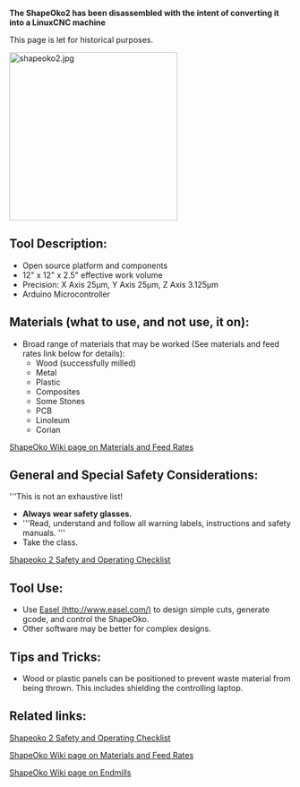 **The ShapeOko2 has been disassembled with the intent of converting it into a LinuxCNC machine**

This page is let for historical purposes.

<img src="shapeoko2.jpg" title="shapeoko2.jpg" alt="shapeoko2.jpg" width="300" />

Tool Description:
-----------------

-   Open source platform and components
-   12" x 12" x 2.5" effective work volume
-   Precision: X Axis 25&mu;m, Y Axis 25&mu;m, Z Axis 3.125&mu;m
-   Arduino Microcontroller

Materials (what to use, and not use, it on):
--------------------------------------------

-   Broad range of materials that may be worked (See materials and feed rates link below for details):
    -   Wood (successfully milled)
    -   Metal
    -   Plastic
    -   Composites
    -   Some Stones
    -   PCB
    -   Linoleum
    -   Corian

[ShapeOko Wiki page on Materials and Feed Rates](http://www.shapeoko.com/wiki/index.php/Materials)

General and Special Safety Considerations:
------------------------------------------

'''This is not an exhaustive list!

-   **Always wear safety glasses.**
-   '''Read, understand and follow all warning labels, instructions and safety manuals. '''
-   Take the class.

[Shapeoko 2 Safety and Operating Checklist](Shapeoko_2_Safety "wikilink")

Tool Use:
---------

-   Use [Easel (http://www.easel.com/)](http://www.easel.com/) to design simple cuts, generate gcode, and control the ShapeOko.
-   Other software may be better for complex designs.

Tips and Tricks:
----------------

-   Wood or plastic panels can be positioned to prevent waste material from being thrown. This includes shielding the controlling laptop.

Related links:
--------------

[Shapeoko 2 Safety and Operating Checklist](Shapeoko_2_Safety "wikilink")

[ShapeOko Wiki page on Materials and Feed Rates](http://www.shapeoko.com/wiki/index.php/Materials)

[ShapeOko Wiki page on Endmills](http://www.shapeoko.com/wiki/index.php/Endmills)
